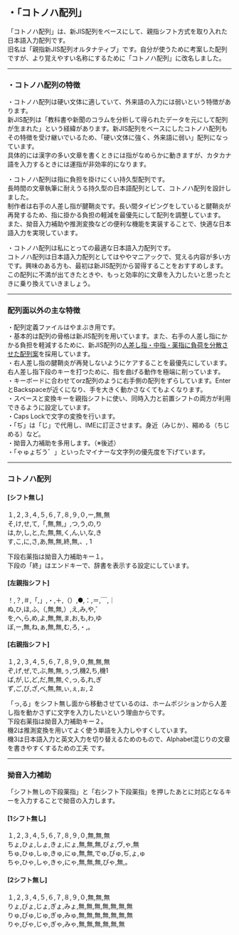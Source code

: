 ## ・「コトノハ配列」
「コトノハ配列」は、新JIS配列をベースにして、親指シフト方式を取り入れた日本語入力配列です。  
旧名は「親指新JIS配列オルタナティブ」です。自分が使うために考案した配列ですが、より覚えやすい名称にするために「コトノハ配列」に改名しました。  
  
---

### ・コトノハ配列の特徴
・コトノハ配列は硬い文体に適していて、外来語の入力には弱いという特徴があります。  
新JIS配列は「教科書や新聞のコラムを分析して得られたデータを元にして配列が生まれた」という経緯があります。新JIS配列をベースにしたコトノハ配列もその特徴を受け継いでいるため、「硬い文体に強く、外来語に弱い」配列になっています。  
具体的には漢字の多い文章を書くときには指がなめらかに動きますが、カタカナ語を入力するときには運指が非効率的になります。  
  
・コトノハ配列は指に負担を掛けにくい持久型配列です。  
長時間の文章執筆に耐えうる持久型の日本語配列として、コトノハ配列を設計しました。  
制作者は右手の人差し指が腱鞘炎です。長い間タイピングをしていると腱鞘炎が再発するため、指に掛かる負担の軽減を最優先にして配列を調整しています。  
また、拗音入力補助や推測変換などの便利な機能を実装することで、快適な日本語入力を実現しています。  
    
・コトノハ配列は私にとっての最適な日本語入力配列です。  
コトノハ配列は日本語入力配列としてはややマニアックで、覚える内容が多い方です。興味のある方も、最初は新JIS配列から習得することをおすすめします。この配列に不満が出てきたときや、もっと効率的に文章を入力したいと思ったときに乗り換えていきましょう。  
   
---

### 配列面以外の主な特徴  
・配列定義ファイルはやまぶき用です。  
・基本的は配列の骨格は新JIS配列を用いています。また、右手の人差し指にかかる負担を軽減するために、新JIS配列の[人差し指・中指・薬指に負荷を分散させた配列案](https://ja.wikipedia.org/wiki/%E6%96%B0JIS%E9%85%8D%E5%88%97#%E4%BA%BA%E5%B7%AE%E3%81%97%E6%8C%87%E3%83%BB%E4%B8%AD%E6%8C%87%E3%83%BB%E8%96%AC%E6%8C%87%E3%81%AB%E8%B2%A0%E8%8D%B7%E3%82%92%E5%88%86%E6%95%A3%E3%81%95%E3%81%9B%E3%81%9F%E9%85%8D%E5%88%97%E6%A1%88)を採用しています。  
・右人差し指の腱鞘炎が再発しないようにケアすることを最優先にしています。右人差し指下段のキーを打つために、指を曲げる動作を極端に削っています。  
・キーボードに合わせてorz配列のように右手側の配列をずらしています。EnterとBackspaceが近くになり、手を大きく動かさなくてもよくなります。  
・スペースと変換キーを親指シフトに使い、同時入力と前置シフトの両方が利用できるように設定しています。  
・Caps Lockで文字の変換を行います。  
・「ぢ」は「じ」で代用し、IMEに訂正させます。身近（みじか）、縮める（ちじめる）など。  
・拗音入力補助を多用します。（※後述）  
・「ゃゅょぢう゛」といったマイナーな文字列の優先度を下げています。  
  
---
  
### コトノハ配列 
#### [シフト無し]  
１,２,３,４,５,６,７,８,９,０,ー,無,無  
そ,け,せ,て,「,無,無,」,つ,う,の,り  
は,か,し,と,た,無,無,く,ん,い,な,き  
す,こ,に,さ,あ,無,無,終,無,、, 1  
  
下段右薬指は拗音入力補助キー１。  
下段の「終」はエンドキーで、辞書を表示する設定にしています。  
  
#### [左親指シフト]  
！,？,＃,「,」,・,＋,（）,●,：,＝,￣,｜  
ぬ,ひ,ほ,ふ,（,無,無,）,え,み,や,゜  
を,へ,ら,め,よ,無,無,ま,お,も,わ,ゆ  
ぼ,ー,無,ね,ぁ,無,無,む,ろ,・,。  
  
#### [右親指シフト]  
１,２,３,４,５,６,７,８,９,０,無,無,無  
ぞ,げ,ぜ,で,ぶ,無,無,ぅ,づ,機2,ち,機1  
ば,が,じ,ど,だ,無,無,ぐ,っ,る,れ,ぎ  
ず,ご,び,ざ,べ,無,無,ぃ,ぇ,ぉ, 2  
  
「っ,る」をシフト無し面から移動させているのは、ホームポジションから人差し指を動かさずに文字を入力したいという理由からです。  
下段右薬指は拗音入力補助キー２。  
機2は推測変換を用いてよく使う単語を入力しやすくしています。  
機3は日本語入力と英文入力を切り替えるためのもので、Alphabet混じりの文章を書きやすくするための工夫 です。 
  
---
  
### 拗音入力補助  
「シフト無しの下段薬指」と「右シフト下段薬指」を押したあとに対応となるキーを入力することで拗音の入力します。
  
#### [1シフト無し]  
１,２,３,４,５,６,７,８,９,０,無,無,無  
ちょ,ひょ,しょ,きょ,にょ,無,無,無,ぴょ,ヴ,ゃ,無  
ちゅ,ひゅ,しゅ,きゅ,にゅ,無,無,でゅ,ぴゅ,ぢ,ょ,ゅ  
ちゃ,ひゃ,しゃ,きゃ,にゃ,無,無,無,ぴゃ,無,。  
  
#### [2シフト無し]  
１,２,３,４,５,６,７,８,９,０,無,無,無  
りょ,びょ,じょ,ぎょ,みょ,無,無,無,無,無,無,無  
りゅ,びゅ,じゅ,ぎゅ,みゅ,無,無,無,無,無,無,無  
りゃ,びゃ,じゃ,ぎゃ,みゃ,無,無,無,無,無,無  
  
